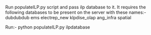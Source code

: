 Run populateILP.py script and pass ilp database to it.
It requires the following databases to be present on the server with these names:-
dubdubdub
ems
electrep_new
klpdise_olap
ang_infra
spatial

Run:-
python populateILP.py ilpdatabase
